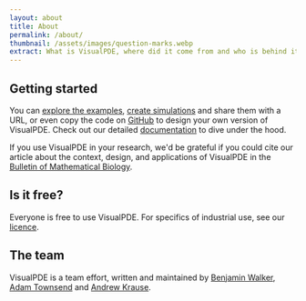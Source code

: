 ```yaml
---
layout: about
title: About
permalink: /about/
thumbnail: /assets/images/question-marks.webp
extract: What is VisualPDE, where did it come from and who is behind it?
---
```


<!-- ## The idea

Communicating mathematics can be challenging. This is especially true for [partial differential equations](https://en.wikipedia.org/wiki/Partial_differential_equation) (PDEs), which are a staple of undergraduate mathematics courses and almost ubiquitous in mathematical modelling of the real world.

Many of these equations exhibit intuitive behaviours, but it can be hard to see that just by looking at the symbols. We set out to create a tool for solving this problem, aiming to allow anyone to type in their PDE and instantly visualise and interact with solutions of these equations. Crucially, we wanted people to be able to do this without needing to take a course on numerical methods, or even one on PDEs.

Read more about VisualPDE and its context in our article in the [Bulletin of Mathematical Biology](https://doi.org/10.1007/s11538-023-01218-4). -->

<!-- ## Beginnings

Through a [Durham Centre for Academic Development](https://www.durham.ac.uk/departments/centres/academic-development/) collaborative innovation grant, Alex Chudasama (a final-year undergraduate at Durham University) designed an early version based on this [reaction–diffusion simulator](https://pmneila.github.io/jsexp/grayscott/).

From this proof-of-concept, development of what became VisualPDE took off and we released the first public version in April 2023. Since then, we've kept expanding VisualPDE and its applications, from education and research to knowledge exchange and public engagement.


## VisualPDE today

Today, VisualPDE is both a simulator and a collection of examples for exploring the world of PDEs. VisualPDE has been used around the world to teach, engage and interact with mathematics and science through tens of thousands of simulations.

Some external applications of VisualPDE include:

- An interactive logo for the [Society for Mathematical Biology](https://smb.org)

- Providing figures and supporting simulations for a rigorous [study of localised pattern formation in dryland vegetation](https://arxiv.org/abs/2309.02956)

- Numerical simulation of temporal and spatiotemporal oscillations in a [model of viral cancer therapy](https://doi.org/10.1101/2023.12.19.572433)

- A [paper](https://link.springer.com/article/10.1007/s11538-023-01250-4) demonstrating the insufficiency of linear stability theory in understanding Turing patterns

- Exploring the principles behind the design of simple but effective robotic filaments for microscale swimming in a [multidisciplinary paper](https://doi.org/10.48550/arXiv.2402.13844) -->


## Getting started

You can [explore the examples](/explore), [create simulations](/create) and share them with a URL, or even copy the code on [GitHub](https://github.com/Pecnut/visual-pde) to design your own version of VisualPDE. Check out our detailed [documentation](/user-guide) to dive under the hood.

If you use VisualPDE in your research, we'd be grateful if you could cite our article about the context, design, and applications of VisualPDE in the [Bulletin of Mathematical Biology](https://doi.org/10.1007/s11538-023-01218-4).

## Is it free?
Everyone is free to use VisualPDE. For specifics of industrial use, see our [licence](https://github.com/Pecnut/visual-pde/blob/main/LICENSE.md).

## The team

VisualPDE is a team effort, written and maintained by [Benjamin Walker](https://benjaminwalker.info/), [Adam Townsend](https://adamtownsend.com/) and [Andrew Krause](https://www.andrewkrause.org/).
